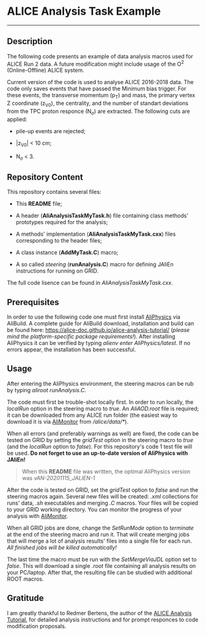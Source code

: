 # ALICE Analysis Task Example

---

## Description

The following code presents an example of data analysis macros used for ALICE Run 2 data. A future modification might include usage of the O<sup>2</sup> (Online-Offline) ALICE system. 

Current version of the code is used to analyse ALICE 2016-2018 data. The code only saves events that have passed the Minimum bias trigger. For these events, the transverse momentum (p<sub>T</sub>) and mass, the primary vertex Z coordinate (z<sub>V0</sub>), the centrality, and the number of standart deviations from the TPC proton responce (N<sub>$\sigma$</sub>) are extracted. The following cuts are applied:

- pile-up events are rejected;

- |z<sub>V0</sub>| < 10 cm;

- N<sub>$\sigma$</sub> < 3.
    
## Repository Content
    
This repository contains several files:
    
- This **README** file;
    
- A header (**AliAnalysisTaskMyTask.h**) file containing class methods' prototypes required for the analysis;
    
- A methods' implementation (**AliAnalysisTaskMyTask.cxx**) files corresponding to the header files;
    
- A class instance (**AddMyTask.C**) macro;
    
- A so called *steering* (**runAnalysis.C**) macro for defining JAliEn instructions for running on GRID.

The full code lisence can be found in *AliAnalysisTaskMyTask.cxx*.


## Prerequisites

In order to use the following code one must first install [AliPhysics](https://github.com/alisw/AliPhysics) via AliBuild. A complete guide for AliBuild download, installation and build can be found here: https://alice-doc.github.io/alice-analysis-tutorial/ (*please mind the platform-specific package requirements!*). After installing AliPhysics it can be verified by typing *alienv enter AliPhysics/latest*. If no errors appear, the installation has been successful.

## Usage

After entering the AliPhysics environment, the steering macros can be rub by typing *aliroot runAnalysis.C*.

The code must first be trouble-shot locally first. In order to run locally, the *localRun* option in the steering macro to *true*. An *AliAOD.root* file is required; it can be downloaded from any ALICE run folder (the easiest way to download it is via [AliMonitor](https://alimonitor.cern.ch/) from */alice/data/\**).

When all errors (and preferably warnings as well) are fixed, the code can be tested on GRID by setting the *gridTest* option in the steering macro to *true* (and the *localRun* option to *false*). For this repository's code 1 test file will be used. **Do not forget to use an up-to-date version of AliPhysics with JAliEn!**

> When this **README** file was written, the optimal AliPhysics version was *vAN-20201115_JALIEN-1*

After the code is tested on GRID, set the *gridTest* option to *false* and run the steering macros again. Several new files will be created: *.xml* collections for runs' data, *.sh* executables and merging *.C* macros. Your files will be copied to your GRID working directory. You can monitor the progress of your analysis with [AliMonitor](https://alimonitor.cern.ch/). 

When all GRID jobs are done, change the *SetRunMode* option to *terminate* at the end of the steering macro and run it. That will create merging jobs that will merge a lot of analysis results' files into a single file for each run. *All finished jobs will be killed automatically!* 

The last time the macro must be run with the *SetMergeViaJDL* option set to *false*. This will download a single *.root* file containing all analysis results on your PC/laptop. After that, the resulting file can be studied with additional ROOT macros.

## Gratitude

I am greatly thankful to Redmer Bertens, the author of the [ALICE Analysis Tutorial](https://alice-doc.github.io/alice-analysis-tutorial/), for detailed analysis instructions and for prompt responces to code modification proposals.

